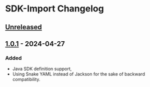 <!-- Keep a Changelog guide -> https://keepachangelog.com -->

# SDK-Import Changelog

## [Unreleased]

## [1.0.1] - 2024-04-27

### Added

- Java SDK definition support,
- Using Snake YAML instead of Jackson for the sake of backward compatibility.

[Unreleased]: https://github.com/PrzemyslawSwiderski/sdk-import-plugin/compare/v1.0.1...HEAD
[1.0.1]: https://github.com/PrzemyslawSwiderski/sdk-import-plugin/commits/v1.0.1
